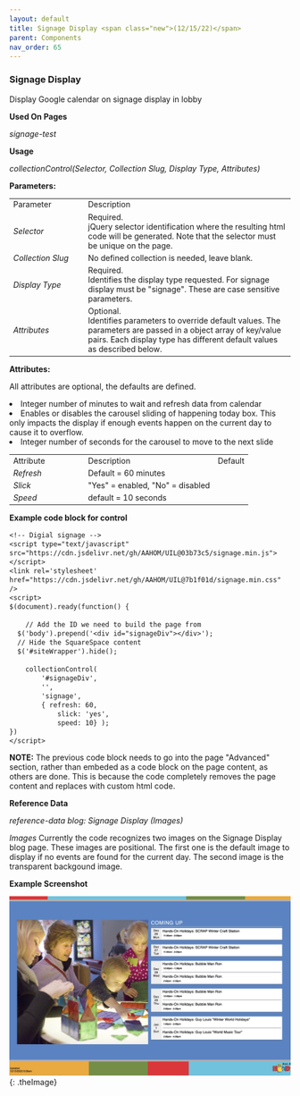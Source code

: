 ```yaml
---
layout: default
title: Signage Display <span class="new">(12/15/22)</span>
parent: Components
nav_order: 65
---
```


### Signage Display

Display Google calendar on signage display in lobby 

**Used On Pages**

*signage-test*

**Usage**

*collectionControl(Selector, Collection Slug, Display Type, Attributes)*

**Parameters:**

<table class="ws-table-all notranslate">
  <tbody>
    <tr class="tableTop">
     <td style="width:120px">Parameter</td>
     <td>Description</td>
    </tr>
    <tr>
      <td><em>Selector</em></td>
      <td>Required.<br>jQuery selector identification where the resulting html code will be generated.  Note that the selector must be unique on the page.</td>
    </tr>
    <tr>
      <td><em>Collection Slug</em></td>
      <td>No defined collection is needed, leave blank.</td>
    </tr>
    <tr>
      <td><em>Display Type</em></td>
      <td>Required.<br>Identifies the display type requested.  For signage display must be "signage".  These are case sensitive parameters. </td>
    </tr>
    <tr>
      <td><em>Attributes</em></td>
      <td>Optional.<br>Identifies parameters to override default values.  The parameters are passed in a object array of key/value pairs.  Each display type has different default values as described below. </td>
    </tr>
  </tbody>
</table>

**Attributes:**

All attributes are optional, the defaults are defined.

<table class="ws-table-all notranslate">
  <tbody>
    <tr class="tableTop">
     <td style="width:120px">Attribute</td>
     <td>Description</td>
     <td>Default</td>
    </tr>
    <tr>
      <td><em>Refresh</em></td>
        <li>Integer number of minutes to wait and refresh data from calendar</li>
      <td>Default = 60 minutes</td>
    </tr>
    <tr>
      <td><em>Slick</em></td>
        <li>Enables or disables the carousel sliding of happening today box.  This
        only impacts the display if enough events happen on the current day
      to cause it to overflow.</li>
      <td>"Yes" = enabled, "No" = disabled</td>
    </tr>
    <tr>
      <td><em>Speed</em></td>
        <li>Integer number of seconds for the carousel to move to the next slide</li>
      <td>default = 10 seconds</td>
    </tr>
  </tbody>
</table>

**Example code block for control**

```
<!-- Digial signage -->
<script type="text/javascript" src="https://cdn.jsdelivr.net/gh/AAHOM/UIL@03b73c5/signage.min.js"></script>
<link rel='stylesheet' href="https://cdn.jsdelivr.net/gh/AAHOM/UIL@7b1f01d/signage.min.css" />
<script>
$(document).ready(function() {

	// Add the ID we need to build the page from 
  $('body').prepend('<div id="signageDiv"></div>');
  // Hide the SquareSpace content
  $('#siteWrapper').hide();  

	collectionControl(
		'#signageDiv',
		'',
		'signage',
		{ refresh: 60, 
			slick: 'yes',
			speed: 10} ); 
})
</script>
```

**NOTE:** The previous code block needs to go into the page "Advanced" section, rather than embeded as a code block on the page content, as others are done.   This is because the code completely removes the page content and replaces with custom html code.  

**Reference Data**

*reference-data blog: Signage Display (Images)*

*Images* Currently the code recognizes two images on the Signage Display blog page.   These images are positional.   The first one is the default image to display if no events are found for the current day.   The second image is the transparent backgound image.  


**Example Screenshot**

![Alt Signage Display](../../assets/images/signagedisplay.jpg "Signage Display"){: .theImage}
